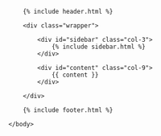 <!DOCTYPE html>
<html>
	<head>
		<script src="https://use.typekit.net/yoq1nsx.js"></script>
		<script>try{Typekit.load({ async: true });}catch(e){}</script>
		<link rel="stylesheet" href="/assets/css/main.css">
	</head>
	<body>

		{% include header.html %}

		<div class="wrapper">

			<div id="sidebar" class="col-3">
				{% include sidebar.html %}
			</div>

			<div id="content" class="col-9">
				{{ content }}
			</div>

		</div>

		{% include footer.html %}

	</body>
</html>